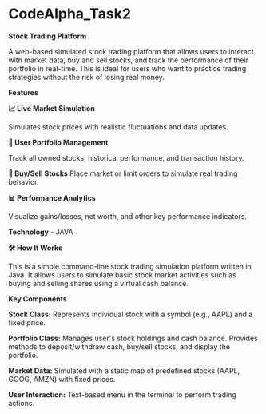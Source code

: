 # CodeAlpha_Task2
**Stock Trading Platform**

A web-based simulated stock trading platform that allows users to interact with market data, buy and sell stocks, and track the performance of their portfolio in real-time. This is ideal for users who want to practice trading strategies without the risk of losing real money.

**Features**

**📈 Live Market Simulation**

Simulates stock prices with realistic fluctuations and data updates.

**💼 User Portfolio Management**

Track all owned stocks, historical performance, and transaction history.

**🛒 Buy/Sell Stocks**
Place market or limit orders to simulate real trading behavior.

**📊 Performance Analytics**

Visualize gains/losses, net worth, and other key performance indicators.

**Technology** - JAVA

**🛠 How It Works**

This is a simple command-line stock trading simulation platform written in Java. It allows users to simulate basic stock market activities such as buying and selling shares using a virtual cash balance.

**Key Components**

**Stock Class:** Represents individual stock with a symbol (e.g., AAPL) and a fixed price.

**Portfolio Class:** Manages user's stock holdings and cash balance. Provides methods to deposit/withdraw cash, buy/sell stocks, and display the portfolio.

**Market Data:** Simulated with a static map of predefined stocks (AAPL, GOOG, AMZN) with fixed prices.

**User Interaction:** Text-based menu in the terminal to perform trading actions.



